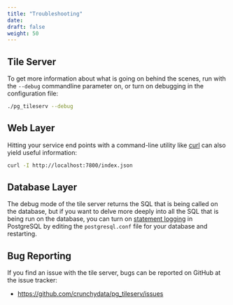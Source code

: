 ```yaml
---
title: "Troubleshooting"
date:
draft: false
weight: 50
---
```


## Tile Server

To get more information about what is going on behind the scenes, run with the `--debug` commandline parameter on, or turn on debugging in the configuration file:
```sh
./pg_tileserv --debug
```

## Web Layer

Hitting your service end points with a command-line utility like [curl](https://curl.haxx.se/) can also yield useful information:
```sh
curl -I http://localhost:7800/index.json
```

## Database Layer

The debug mode of the tile server returns the SQL that is being called on the database, but if you want to delve more deeply into all the SQL that is being run on the database, you can turn on [statement logging](https://www.postgresql.org/docs/current/runtime-config-logging.html#GUC-LOG-STATEMENT) in PostgreSQL by editing the `postgresql.conf` file for your database and restarting.

## Bug Reporting

If you find an issue with the tile server, bugs can be reported on GitHub at the issue tracker:

* https://github.com/crunchydata/pg_tileserv/issues
